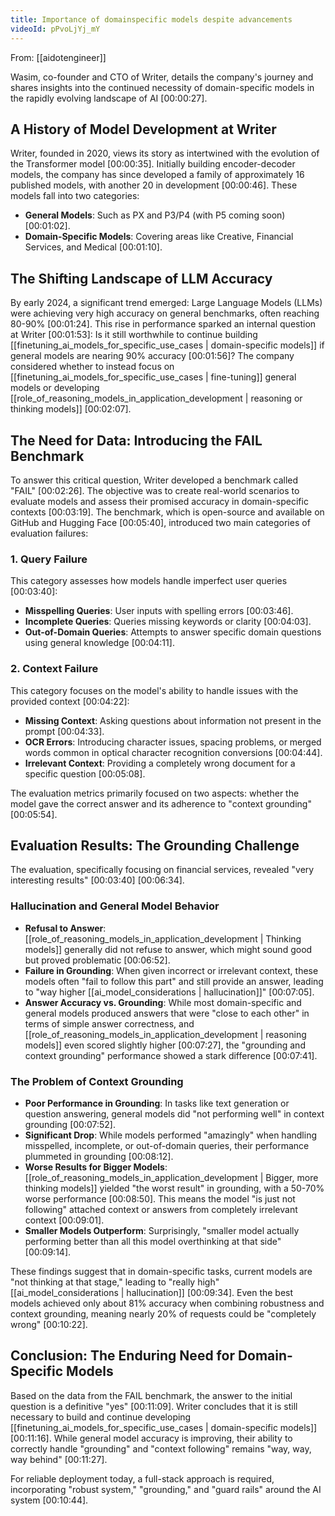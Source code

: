 ```yaml
---
title: Importance of domainspecific models despite advancements
videoId: pPvoLjYj_mY
---
```


From: [[aidotengineer]] <br/> 

Wasim, co-founder and CTO of Writer, details the company's journey and shares insights into the continued necessity of domain-specific models in the rapidly evolving landscape of AI <a class="yt-timestamp" data-t="00:00:27">[00:00:27]</a>.

## A History of Model Development at Writer
Writer, founded in 2020, views its story as intertwined with the evolution of the Transformer model <a class="yt-timestamp" data-t="00:00:35">[00:00:35]</a>. Initially building encoder-decoder models, the company has since developed a family of approximately 16 published models, with another 20 in development <a class="yt-timestamp" data-t="00:00:46">[00:00:46]</a>. These models fall into two categories:
*   **General Models**: Such as PX and P3/P4 (with P5 coming soon) <a class="yt-timestamp" data-t="00:01:02">[00:01:02]</a>.
*   **Domain-Specific Models**: Covering areas like Creative, Financial Services, and Medical <a class="yt-timestamp" data-t="00:01:10">[00:01:10]</a>.

## The Shifting Landscape of LLM Accuracy
By early 2024, a significant trend emerged: Large Language Models (LLMs) were achieving very high accuracy on general benchmarks, often reaching 80-90% <a class="yt-timestamp" data-t="00:01:24">[00:01:24]</a>. This rise in performance sparked an internal question at Writer <a class="yt-timestamp" data-t="00:01:53">[00:01:53]</a>: Is it still worthwhile to continue building [[finetuning_ai_models_for_specific_use_cases | domain-specific models]] if general models are nearing 90% accuracy <a class="yt-timestamp" data-t="00:01:56">[00:01:56]</a>? The company considered whether to instead focus on [[finetuning_ai_models_for_specific_use_cases | fine-tuning]] general models or developing [[role_of_reasoning_models_in_application_development | reasoning or thinking models]] <a class="yt-timestamp" data-t="00:02:07">[00:02:07]</a>.

## The Need for Data: Introducing the FAIL Benchmark
To answer this critical question, Writer developed a benchmark called "FAIL" <a class="yt-timestamp" data-t="00:02:26">[00:02:26]</a>. The objective was to create real-world scenarios to evaluate models and assess their promised accuracy in domain-specific contexts <a class="yt-timestamp" data-t="00:03:19">[00:03:19]</a>. The benchmark, which is open-source and available on GitHub and Hugging Face <a class="yt-timestamp" data-t="00:05:40">[00:05:40]</a>, introduced two main categories of evaluation failures:

### 1. Query Failure
This category assesses how models handle imperfect user queries <a class="yt-timestamp" data-t="00:03:40">[00:03:40]</a>:
*   **Misspelling Queries**: User inputs with spelling errors <a class="yt-timestamp" data-t="00:03:46">[00:03:46]</a>.
*   **Incomplete Queries**: Queries missing keywords or clarity <a class="yt-timestamp" data-t="00:04:03">[00:04:03]</a>.
*   **Out-of-Domain Queries**: Attempts to answer specific domain questions using general knowledge <a class="yt-timestamp" data-t="00:04:11">[00:04:11]</a>.

### 2. Context Failure
This category focuses on the model's ability to handle issues with the provided context <a class="yt-timestamp" data-t="00:04:22">[00:04:22]</a>:
*   **Missing Context**: Asking questions about information not present in the prompt <a class="yt-timestamp" data-t="00:04:33">[00:04:33]</a>.
*   **OCR Errors**: Introducing character issues, spacing problems, or merged words common in optical character recognition conversions <a class="yt-timestamp" data-t="00:04:44">[00:04:44]</a>.
*   **Irrelevant Context**: Providing a completely wrong document for a specific question <a class="yt-timestamp" data-t="00:05:08">[00:05:08]</a>.

The evaluation metrics primarily focused on two aspects: whether the model gave the correct answer and its adherence to "context grounding" <a class="yt-timestamp" data-t="00:05:54">[00:05:54]</a>.

## Evaluation Results: The Grounding Challenge
The evaluation, specifically focusing on financial services, revealed "very interesting results" <a class="yt-timestamp" data-t="00:03:40">[00:03:40]</a> <a class="yt-timestamp" data-t="00:06:34">[00:06:34]</a>.

### Hallucination and General Model Behavior
*   **Refusal to Answer**: [[role_of_reasoning_models_in_application_development | Thinking models]] generally did not refuse to answer, which might sound good but proved problematic <a class="yt-timestamp" data-t="00:06:52">[00:06:52]</a>.
*   **Failure in Grounding**: When given incorrect or irrelevant context, these models often "fail to follow this part" and still provide an answer, leading to "way higher [[ai_model_considerations | hallucination]]" <a class="yt-timestamp" data-t="00:07:05">[00:07:05]</a>.
*   **Answer Accuracy vs. Grounding**: While most domain-specific and general models produced answers that were "close to each other" in terms of simple answer correctness, and [[role_of_reasoning_models_in_application_development | reasoning models]] even scored slightly higher <a class="yt-timestamp" data-t="00:07:27">[00:07:27]</a>, the "grounding and context grounding" performance showed a stark difference <a class="yt-timestamp" data-t="00:07:41">[00:07:41]</a>.

### The Problem of Context Grounding
*   **Poor Performance in Grounding**: In tasks like text generation or question answering, general models did "not performing well" in context grounding <a class="yt-timestamp" data-t="00:07:52">[00:07:52]</a>.
*   **Significant Drop**: While models performed "amazingly" when handling misspelled, incomplete, or out-of-domain queries, their performance plummeted in grounding <a class="yt-timestamp" data-t="00:08:12">[00:08:12]</a>.
*   **Worse Results for Bigger Models**: [[role_of_reasoning_models_in_application_development | Bigger, more thinking models]] yielded "the worst result" in grounding, with a 50-70% worse performance <a class="yt-timestamp" data-t="00:08:50">[00:08:50]</a>. This means the model "is just not following" attached context or answers from completely irrelevant context <a class="yt-timestamp" data-t="00:09:01">[00:09:01]</a>.
*   **Smaller Models Outperform**: Surprisingly, "smaller model actually performing better than all this model overthinking at that side" <a class="yt-timestamp" data-t="00:09:14">[00:09:14]</a>.

These findings suggest that in domain-specific tasks, current models are "not thinking at that stage," leading to "really high" [[ai_model_considerations | hallucination]] <a class="yt-timestamp" data-t="00:09:34">[00:09:34]</a>. Even the best models achieved only about 81% accuracy when combining robustness and context grounding, meaning nearly 20% of requests could be "completely wrong" <a class="yt-timestamp" data-t="00:10:22">[00:10:22]</a>.

## Conclusion: The Enduring Need for Domain-Specific Models
Based on the data from the FAIL benchmark, the answer to the initial question is a definitive "yes" <a class="yt-timestamp" data-t="00:11:09">[00:11:09]</a>. Writer concludes that it is still necessary to build and continue developing [[finetuning_ai_models_for_specific_use_cases | domain-specific models]] <a class="yt-timestamp" data-t="00:11:16">[00:11:16]</a>. While general model accuracy is improving, their ability to correctly handle "grounding" and "context following" remains "way, way, way behind" <a class="yt-timestamp" data-t="00:11:27">[00:11:27]</a>.

For reliable deployment today, a full-stack approach is required, incorporating "robust system," "grounding," and "guard rails" around the AI system <a class="yt-timestamp" data-t="00:10:44">[00:10:44]</a>.
